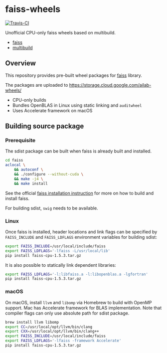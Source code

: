 # faiss-wheels

[![Travis-CI](https://img.shields.io/travis/kyamagu/faiss-wheels.svg)](https://travis-ci.org/kyamagu/faiss-wheels)

Unofficial CPU-only faiss wheels based on multibuild.

- [faiss](https://github.com/facebookresearch/faiss)
- [multibuild](https://github.com/matthew-brett/multibuild)

## Overview

This repository provides pre-built wheel packages for
[faiss](https://github.com/facebookresearch/faiss) library.

The packages are uploaded to https://storage.cloud.google.com/ailab-wheels/

- CPU-only builds
- Bundles OpenBLAS in Linux using static linking and `auditwheel`
- Uses Accelerate framework on macOS

## Building source package

### Prerequisite

The sdist package can be built when faiss is already built and installed.

```bash
cd faiss
aclocal \
    && autoconf \
    && ./configure --without-cuda \
    && make -j4 \
    && make install
```

See the official
[faiss installation instruction](https://github.com/facebookresearch/faiss/blob/master/INSTALL.md)
for more on how to build and install faiss.

For building sdist, `swig` needs to be available.

### Linux

Once faiss is installed, header locations and link flags can be specified by
`FAISS_INCLUDE` and `FAISS_LDFLAGS` environment variables for building sdist:

```bash
export FAISS_INCLUDE=/usr/local/include/faiss
export FAISS_LDFLAGS='-lfaiss -L/usr/local/lib'
pip install faiss-cpu-1.5.3.tar.gz
```

It is also possible to statically link dependent libraries:

```bash
export FAISS_LDFLAGS='-l:libfaiss.a -l:libopenblas.a -lgfortran'
pip install faiss-cpu-1.5.3.tar.gz
```

### macOS

On macOS, install `llvm` and `libomp` via Homebrew to build with OpenMP support.
Mac has Accelerate framework for BLAS implementation. Note that compiler flags
can only use absolute path for sdist package.

```bash
brew install llvm libomp
export CC=/usr/local/opt/llvm/bin/clang
export CXX=/usr/local/opt/llvm/bin/clang++
export FAISS_INCLUDE=/usr/local/include/faiss
export FAISS_LDFLAGS='-lfaiss -framework Accelerate'
pip install faiss-cpu-1.5.3.tar.gz
```
